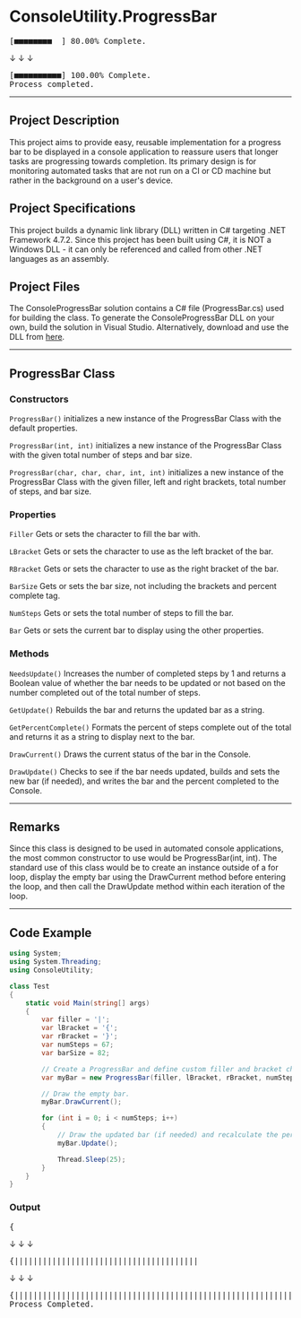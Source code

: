 # ConsoleUtility.ProgressBar

<pre>[■■■■■■■■  ] 80.00% Complete.</pre>

&darr; &darr; &darr;

<pre>
[■■■■■■■■■■] 100.00% Complete.
Process completed.
</pre>

---


## Project Description

This project aims to provide easy, reusable implementation for a progress bar to be displayed in a console application to reassure users that longer tasks are progressing towards completion.
Its primary design is for monitoring automated tasks that are not run on a CI or CD machine but rather in the background on a user's device.


## Project Specifications

This project builds a dynamic link library (DLL) written in C# targeting .NET Framework 4.7.2.
Since this project has been built using C#, it is NOT a Windows DLL - it can only be referenced and called from other .NET languages as an assembly. 


## Project Files

The ConsoleProgressBar solution contains a C# file (ProgressBar.cs) used for building the class.
To generate the ConsoleProgressBar DLL on your own, build the solution in Visual Studio. Alternatively, download and use the DLL from [here](ProgressBar/bin/Debug/).

---


## ProgressBar Class

### Constructors

`ProgressBar()` initializes a new instance of the ProgressBar Class with the default properties.

`ProgressBar(int, int)` initializes a new instance of the ProgressBar Class with the given total number of steps and bar size.

`ProgressBar(char, char, char, int, int)` initializes a new instance of the ProgressBar Class with the given filler, left and right brackets, total number of steps, and  bar size.


### Properties

`Filler` Gets or sets the character to fill the bar with.

`LBracket` Gets or sets the character to use as the left bracket of the bar.

`RBracket` Gets or sets the character to use as the right bracket of the bar.

`BarSize` Gets or sets the bar size, not including the brackets and percent complete tag.

`NumSteps` Gets or sets the total number of steps to fill the bar.

`Bar` Gets or sets the current bar to display using the other properties.


### Methods

`NeedsUpdate()` Increases the number of completed steps by 1 and returns a Boolean value of whether the bar needs to be updated or not based on the number completed out of the total number of steps.

`GetUpdate()` Rebuilds the bar and returns the updated bar as a string.

`GetPercentComplete()` Formats the percent of steps complete out of the total and returns it as a string to display next to the bar.

`DrawCurrent()` Draws the current status of the bar in the Console.

`DrawUpdate()` Checks to see if the bar needs updated, builds and sets the new bar (if needed), and writes the bar and the percent completed to the Console.

---


## Remarks

Since this class is designed to be used in automated console applications, the most common constructor to use would be ProgressBar(int, int).
The standard use of this class would be to create an instance outside of a for loop, display the empty bar using the DrawCurrent method before entering the loop, and then call the DrawUpdate method within each iteration of the loop.

---


## Code Example

```c#
using System;
using System.Threading;
using ConsoleUtility;

class Test
{
    static void Main(string[] args)
    {
        var filler = '|';
        var lBracket = '{';
        var rBracket = '}';
        var numSteps = 67;
        var barSize = 82;

        // Create a ProgressBar and define custom filler and bracket chars along with the number of steps and bar size.
        var myBar = new ProgressBar(filler, lBracket, rBracket, numSteps, barSize);

        // Draw the empty bar.
        myBar.DrawCurrent();

        for (int i = 0; i < numSteps; i++)
        {
            // Draw the updated bar (if needed) and recalculate the percentage of tasks done.
            myBar.Update();

            Thread.Sleep(25);
        }
    }
}
```

### Output
<pre>{                                                                                  } 0.00% Complete.</pre>
&darr; &darr; &darr;

<pre>{|||||||||||||||||||||||||||||||||||||||                                           } 47.76% Complete.</pre>
&darr; &darr; &darr;

<pre>
{||||||||||||||||||||||||||||||||||||||||||||||||||||||||||||||||||||||||||||||||||} 100.00% Complete.
Process Completed.
</pre>
